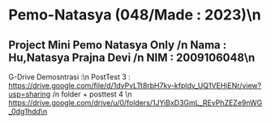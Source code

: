 # Pemo-Natasya (048/Made : 2023)\n
 Project Mini Pemo Natasya Only /n
 Nama : Hu,Natasya Prajna Devi /n
 NIM   : 2009106048\n
------------------------------
G-Drive Demosntrasi :\n
PostTest 3 : https://drive.google.com/file/d/1dvPvLTt8rbH7kv-kfpldv_UQ1VEHiENr/view?usp=sharing /n
folder + posttest 4 \n
https://drive.google.com/drive/u/0/folders/1JYiBxD3GmL_REvPhZEZe9nWG_0dg1hdd\n
